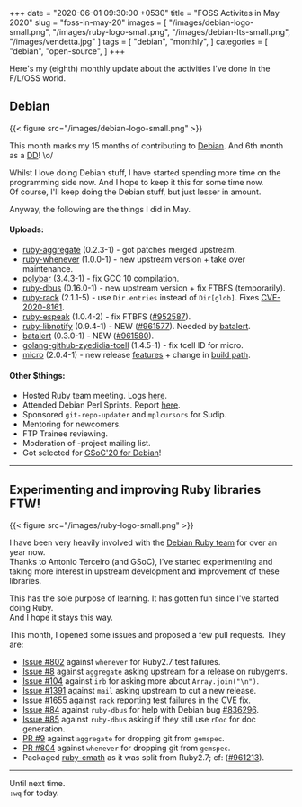 +++
date = "2020-06-01 09:30:00 +0530"
title = "FOSS Activites in May 2020"
slug = "foss-in-may-20"
images = [
    "/images/debian-logo-small.png",
    "/images/ruby-logo-small.png",
    "/images/debian-lts-small.png",
    "/images/vendetta.jpg"
]
tags = [
    "debian",
    "monthly",
]
categories = [
    "debian",
    "open-source",
]
+++

Here's my (eighth) monthly update about the activities I've done in the F/L/OSS world.

## Debian
{{< figure src="/images/debian-logo-small.png" >}}

This month marks my 15 months of contributing to [Debian](https://www.debian.org/).
And 6th month as a [DD](https://wiki.debian.org/DebianDeveloper)! \o/  

Whilst I love doing Debian stuff, I have started spending more time on the programming
side now. And I hope to keep it this for some time now.  
Of course, I'll keep doing the Debian stuff, but just lesser in amount.

Anyway, the following are the things I did in May.

#### Uploads:

- [ruby-aggregate](https://tracker.debian.org/pkg/ruby-aggregate) (0.2.3-1) - got patches merged upstream.  
- [ruby-whenever](https://tracker.debian.org/pkg/ruby-whenever) (1.0.0-1) - new upstream version + take over maintenance.  
- [polybar](https://tracker.debian.org/pkg/polybar) (3.4.3-1) - fix GCC 10 compilation.  
- [ruby-dbus](https://tracker.debian.org/pkg/ruby-dbus) (0.16.0-1) - new upstream version + fix FTBFS (temporarily).  
- [ruby-rack](https://tracker.debian.org/pkg/ruby-rack) (2.1.1-5) - use `Dir.entries` instead of `Dir[glob]`. Fixes [CVE-2020-8161](https://cve.mitre.org/cgi-bin/cvename.cgi?name=CVE-2020-8161).  
- [ruby-espeak](https://tracker.debian.org/pkg/ruby-espeak) (1.0.4-2) - fix FTBFS ([#952587](https://bugs.debian.org/952587)).  
- [ruby-libnotify](https://tracker.debian.org/pkg/ruby-libnotify) (0.9.4-1) - NEW ([#961577](https://bugs.debian.org/961577)). Needed by [batalert](https://github.com/utkarsh2102/batalert).  
- [batalert](https://tracker.debian.org/pkg/batalert) (0.3.0-1) - NEW ([#961580](https://bugs.debian.org/961580)).  
- [golang-github-zyedidia-tcell](https://tracker.debian.org/pkg/golang-github-zyedidia-tcell) (1.4.5-1) - fix tcell ID for micro.  
- [micro](https://tracker.debian.org/pkg/micro) (2.0.4-1) - new release [features](https://github.com/zyedidia/micro/releases/tag/v2.0.4) + change in [build path](https://salsa.debian.org/go-team/packages/micro/-/commit/9b9c01a89177acb9629f385ec14293eee1a1cb0b).  

#### Other $things:

- Hosted Ruby team meeting. Logs [here](http://meetbot.debian.net/debian-ruby/2020/debian-ruby.2020-05-08-16.53.html).  
- Attended Debian Perl Sprints. Report [here](https://lists.debian.org/debian-perl/2020/05/msg00051.html).  
- Sponsored `git-repo-updater` and `mplcursors` for Sudip.  
- Mentoring for newcomers.  
- FTP Trainee reviewing.  
- Moderation of -project mailing list.  
- Got selected for [GSoC'20 for Debian](https://bits.debian.org/2020/05/welcome-gsoc2020-interns.html)!

---

## Experimenting and improving Ruby libraries FTW!
{{< figure src="/images/ruby-logo-small.png" >}}

I have been very heavily involved with the [Debian Ruby team](https://wiki.debian.org/Teams/Ruby/) for over an year now.  
Thanks to Antonio Terceiro (and GSoC), I've started experimenting and taking more
interest in upstream development and improvement of these libraries.

This has the sole purpose of learning. It has gotten fun since I've started doing Ruby.  
And I hope it stays this way.

This month, I opened some issues and proposed a few pull requests. They are:

- [Issue #802](https://github.com/javan/whenever/issues/802) against `whenever` for Ruby2.7 test failures.
- [Issue #8](https://github.com/josephruscio/aggregate/issues/8) against `aggregate` asking upstream for a release on rubygems.
- [Issue #104](https://github.com/ruby/irb/issues/104) against `irb` for asking more about `Array.join("\n")`.
- [Issue #1391](https://github.com/mikel/mail/issues/1391) against `mail` asking upstream to cut a new release.
- [Issue #1655](https://github.com/rack/rack/issues/1655) against `rack` reporting test failures in the CVE fix.
- [Issue #84](https://github.com/mvidner/ruby-dbus/issues/84) against `ruby-dbus` for help with Debian bug [#836296](https://bugs.debian.org/836296).
- [Issue #85](https://github.com/mvidner/ruby-dbus/issues/85) against `ruby-dbus` asking if they still use `rDoc` for doc generation.
- [PR #9](https://github.com/josephruscio/aggregate/pull/9) against `aggregate` for dropping git from `gemspec`.
- [PR #804](https://github.com/javan/whenever/pull/804) against `whenever` for dropping git from `gemspec`.
- Packaged [ruby-cmath](https://tracker.debian.org/pkg/ruby-cmath) as it was split from Ruby2.7; cf: ([#961213](https://bugs.debian.org/961213)).

---

Until next time.  
`:wq` for today.
